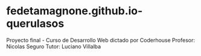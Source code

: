 # fedetamagnone.github.io-querulasos
Proyecto final - Curso de Desarrollo Web dictado por Coderhouse
Profesor: Nicolas Seguro 
Tutor: Luciano Villalba